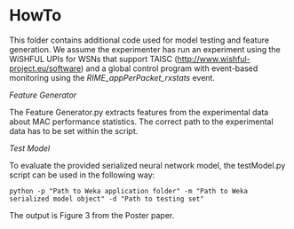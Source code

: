 # HowTo

This folder contains additional code used for model testing and feature generation. We assume the experimenter has run an experiment using the WiSHFUL UPIs for WSNs that support TAISC (http://www.wishful-project.eu/software) and a global control program with event-based monitoring using the *RIME_appPerPacket_rxstats* event.




*Feature Generator*

The Feature Generator.py extracts features from the experimental data about MAC performance statistics. The correct path to the experimental data has to be set within the script.


*Test Model*

To evaluate the provided serialized neural network model, the testModel.py script can be used in the following way:

```
python -p "Path to Weka application folder" -m "Path to Weka serialized model object" -d "Path to testing set"

```
The output is Figure 3 from the Poster paper.
